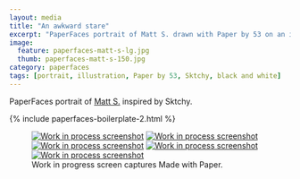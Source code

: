 ```yaml
---
layout: media
title: "An awkward stare"
excerpt: "PaperFaces portrait of Matt S. drawn with Paper by 53 on an iPad."
image: 
  feature: paperfaces-matt-s-lg.jpg
  thumb: paperfaces-matt-s-150.jpg
category: paperfaces
tags: [portrait, illustration, Paper by 53, Sktchy, black and white]
---
```


PaperFaces portrait of [Matt S.](http://sktchy.com/4SI2jH) inspired by Sktchy.

{% include paperfaces-boilerplate-2.html %}

<figure class="third">
	<a href="{{ site.url }}/images/paperfaces-matt-s-process-1-lg.jpg"><img src="{{ site.url }}/images/paperfaces-matt-s-process-1-600.jpg" alt="Work in process screenshot"></a>
	<a href="{{ site.url }}/images/paperfaces-matt-s-process-2-lg.jpg"><img src="{{ site.url }}/images/paperfaces-matt-s-process-2-600.jpg" alt="Work in process screenshot"></a>
	<a href="{{ site.url }}/images/paperfaces-matt-s-process-3-lg.jpg"><img src="{{ site.url }}/images/paperfaces-matt-s-process-3-600.jpg" alt="Work in process screenshot"></a>
	<a href="{{ site.url }}/images/paperfaces-matt-s-process-4-lg.jpg"><img src="{{ site.url }}/images/paperfaces-matt-s-process-4-600.jpg" alt="Work in process screenshot"></a>
	<a href="{{ site.url }}/images/paperfaces-matt-s-process-5-lg.jpg"><img src="{{ site.url }}/images/paperfaces-matt-s-process-5-600.jpg" alt="Work in process screenshot"></a>
	<figcaption>Work in progress screen captures Made with Paper.</figcaption>
</figure>